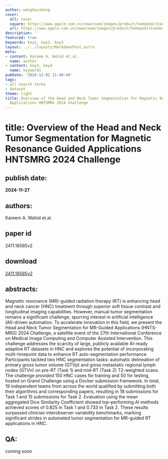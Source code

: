 ```yaml
---
author: wanghaisheng
cover:
  alt: cover
  square: https://www.apple.com.cn/newsroom/images/product/homepod/standard/Apple-HomePod-hero-230118_big.jpg.large_2x.jpg
  url: https://www.apple.com.cn/newsroom/images/product/homepod/standard/Apple-HomePod-hero-230118_big.jpg.large_2x.jpg
description: ''
featured: true
keywords: key1, key2, key3
layout: ../../layouts/MarkdownPost.astro
meta:
- content: Kareem A. Wahid et.al.
  name: author
- content: key3, key4
  name: keywords
pubDate: '2024-12-02 11:40:40'
tags:
- all search terms
- dataset
theme: light
title: Overview of the Head and Neck Tumor Segmentation for Magnetic Resonance Guided
  Applications HNTSMRG 2024 Challenge
---
```


# title: Overview of the Head and Neck Tumor Segmentation for Magnetic Resonance Guided Applications HNTSMRG 2024 Challenge 
## publish date: 
**2024-11-27** 
## authors: 
  Kareem A. Wahid et.al. 
## paper id
2411.18585v2
## download
[2411.18585v2](http://arxiv.org/abs/2411.18585v2)
## abstracts:
Magnetic resonance (MR)-guided radiation therapy (RT) is enhancing head and neck cancer (HNC) treatment through superior soft tissue contrast and longitudinal imaging capabilities. However, manual tumor segmentation remains a significant challenge, spurring interest in artificial intelligence (AI)-driven automation. To accelerate innovation in this field, we present the Head and Neck Tumor Segmentation for MR-Guided Applications (HNTS-MRG) 2024 Challenge, a satellite event of the 27th International Conference on Medical Image Computing and Computer Assisted Intervention. This challenge addresses the scarcity of large, publicly available AI-ready adaptive RT datasets in HNC and explores the potential of incorporating multi-timepoint data to enhance RT auto-segmentation performance. Participants tackled two HNC segmentation tasks: automatic delineation of primary gross tumor volume (GTVp) and gross metastatic regional lymph nodes (GTVn) on pre-RT (Task 1) and mid-RT (Task 2) T2-weighted scans. The challenge provided 150 HNC cases for training and 50 for testing, hosted on Grand Challenge using a Docker submission framework. In total, 19 independent teams from across the world qualified by submitting both their algorithms and corresponding papers, resulting in 18 submissions for Task 1 and 15 submissions for Task 2. Evaluation using the mean aggregated Dice Similarity Coefficient showed top-performing AI methods achieved scores of 0.825 in Task 1 and 0.733 in Task 2. These results surpassed clinician interobserver variability benchmarks, marking significant strides in automated tumor segmentation for MR-guided RT applications in HNC.
## QA:
coming soon
